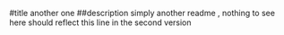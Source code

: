 #title
another one
##description
simply another readme , nothing to see here
should reflect this line in the second version
